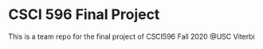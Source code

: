 # CSCI 596 Final Project 
This is a team repo for the final project of CSCI596 Fall 2020 @USC Viterbi
